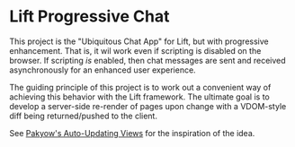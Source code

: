 # Lift Progressive Chat

This project is the "Ubiquitous Chat App" for Lift, but with progressive enhancement.
That is, it wil work even if scripting is disabled on the browser.
If scripting *is* enabled, then chat messages are sent and received asynchronously for an enhanced user experience.

The guiding principle of this project is to work out a convenient way of achieving this behavior with the Lift framework.
The ultimate goal is to develop a server-side re-render of pages upon change with a VDOM-style diff being returned/pushed to the client.

See [Pakyow's Auto-Updating Views](https://pakyow.org/docs/live-views) for the inspiration of the idea.